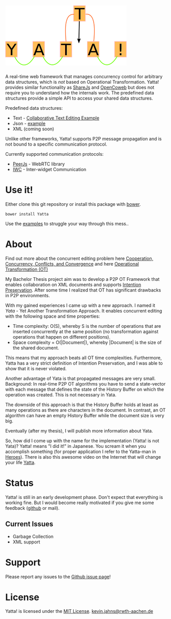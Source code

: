 
# ![Yatta!](./extras/imgs/Yatta_logo.png?raw=true)

A real-time web framework that manages concurrency control for arbitrary data structures, which is _not_ based on Operational Transformation.
Yatta! provides similar functionality as [ShareJs](https://github.com/share/ShareJS) and [OpenCoweb](https://github.com/opencoweb/coweb)
but does not require you to understand how the internals work. The predefined data structures provide a simple API to access your shared data structures.

Predefined data structures:
* Text - [Collaborative Text Editing Example](./examples/TextEditing/)
* Json - [example](./examples/Json/)
* XML (coming soon)

Unlike other frameworks, Yatta! supports P2P message propagation and is not bound to a specific communication protocol.

Currently supported communication protocols:
* [PeerJs](http://peerjs.com/) - WebRTC library
* [IWC](http://dbis.rwth-aachen.de/cms/projects/the-xmpp-experience#interwidget-communication) - Inter-widget Communication

# Use it!
Either clone this git repository or install this package with [bower](http://bower.io/).

```
bower install Yatta
```

Use the [examples](./examples/) to struggle your way through this mess..

# About
Find out more about the concurrent editing problem here
[Cooperation, Concurrency, Conflicts, and Convergence](http://opencoweb.org/ocwdocs/intro/openg.html) and here
[Operational Transformation (OT)](http://en.wikipedia.org/wiki/Operational_transformation)

My Bachelor Thesis project aim was to develop a P2P OT Framework that enables collaboration on XML documents and supports
[Intention Preservation](http://www3.ntu.edu.sg/home/czsun/projects/otfaq/#intentionPreservation).
After some time I realized that OT has significant drawbacks in P2P environments.

With my gained experiences I came up with a new approach. I named it *Yata* - Yet Another Transformation Approach.
It enables concurrent editing with the following space and time properties:
* Time complexity: O(S), whereby S is the number of operations that are inserted concurrently at the same position (no transformation against operations that happen on different positions).
* Space complexity = O(|Document|), whereby |Document| is the size of the shared document.

This means that my approach beats all OT time complexities. Furthermore, Yatta has a very strict definition of Intention Preservation, and I was able to
show that it is never violated.

Another advantage of Yata is that propagated messages are very small.
Background: In real-time P2P OT algorithms you have to send a state-vector with each message that defines the state of the History Buffer
on which the operation was created. This is not necessary in Yata.

The downside of this approach is that the History Buffer holds at least as many operations as there are characters in the document.
In contrast, an OT algorithm can have an empty History Buffer while the document size is very big.

Eventually (after my thesis), I will publish more information about Yata.

So, how did I come up with the name for the implementation (Yatta! is not Yata)?
Yatta! means "I did it!" in Japanese. You scream it when you accomplish something (for proper application I refer to the Yatta-man in [Heroes](http://heroeswiki.com/Yatta!)).
There is also this awesome video on the Internet that will change your life [Yatta](https://www.youtube.com/watch?v=kL5DDSglM_s).

# Status
Yatta! is still in an early development phase. Don't expect that everything is working fine.
But I would become really motivated if you give me some feedback ([github](https://github.com/DadaMonad/Yatta/issues) or mail).

## Current Issues
* Garbage Collection
* XML support

# Support
Please report any issues to the [Github issue page](https://github.com/DadaMonad/Yatta/issues)!

# License
Yatta! is licensed under the [MIT License](./LICENSE.txt).
<kevin.jahns@rwth-aachen.de>




